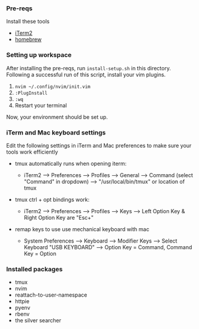 
### Pre-reqs
Install these tools
- [iTerm2](https://iterm2.com/)
- [homebrew](https://zhttps://brew.sh/) 

### Setting up workspace
After installing the pre-reqs, run `install-setup.sh` in this directory. Following a successful run of this script,
install your vim plugins.

1. `nvim ~/.config/nvim/init.vim`
2. `:PlugInstall`
3. `:wq`
4. Restart your terminal

Now, your environment should be set up.

### iTerm and Mac keyboard settings
Edit the following settings in iTerm and Mac preferences to make sure your tools work efficiently

- tmux automatically runs when opening iterm:
    - iTerm2 --> Preferences --> Profiles --> General --> Command (select "Command" in dropdown) --> "/usr/local/bin/tmux" or location of tmux

- tmux ctrl + opt bindings work:
    - iTerm2 --> Preferences --> Profiles --> Keys --> Left Option Key & Right Option Key are "Esc+"

- remap keys to use use mechanical keyboard with mac
	- System Preferences --> Keyboard --> Modifier Keys --> Select Keyboard "USB KEYBOARD" --> Option Key = Command, Command Key = Option

### Installed packages
- tmux
- nvim
- reattach-to-user-namespace
- httpie
- pyenv
- rbenv
- the silver searcher
